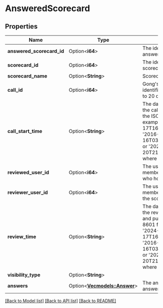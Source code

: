 # AnsweredScorecard

## Properties

Name | Type | Description | Notes
------------ | ------------- | ------------- | -------------
**answered_scorecard_id** | Option<**i64**> | The identifier of the answer of the scorecard. | [optional]
**scorecard_id** | Option<**i64**> | The identifier of the scorecard. | [optional]
**scorecard_name** | Option<**String**> | Scorecard name. | [optional]
**call_id** | Option<**i64**> | Gong's unique numeric identifier for the call (up to 20 digits). | [optional]
**call_start_time** | Option<**String**> | The date and time when the call was recorded in the ISO-8601 format, for example: '2024-01-17T16:20:05-03:00' or '2016-02-16T03:57:04.834+05:30' or '2020-11-20T21:30:07.233692Z', where Z stands for UTC. | [optional]
**reviewed_user_id** | Option<**i64**> | The user Id of the team member being reviewed, who hosted the call. | [optional]
**reviewer_user_id** | Option<**i64**> | The user Id of the team member who answered the scorecard for the call. | [optional]
**review_time** | Option<**String**> | The date and time when the review was completed and published in the ISO-8601 format, for example: '2024-01-17T16:20:05-03:00' or '2016-02-16T03:57:04.834+05:30' or '2020-11-20T21:30:07.233692Z', where Z stands for UTC. | [optional]
**visibility_type** | Option<**String**> |  | [optional]
**answers** | Option<[**Vec<models::Answer>**](Answer.md)> | The answers in the answered scorecard. | [optional]

[[Back to Model list]](../README.md#documentation-for-models) [[Back to API list]](../README.md#documentation-for-api-endpoints) [[Back to README]](../README.md)


